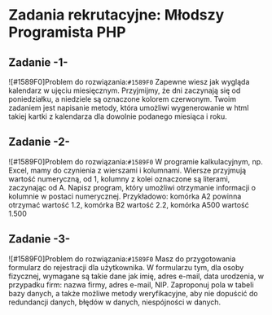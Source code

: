 # Zadania rekrutacyjne: Młodszy Programista PHP

## Zadanie -1-
![#1589F0]Problem do rozwiązania:`#1589F0`
Zapewne wiesz jak wygląda kalendarz w ujęciu miesięcznym.
Przyjmijmy, że dni zaczynają się od poniedziałku, a niedziele są oznaczone kolorem czerwonym.
Twoim zadaniem jest napisanie metody, która umożliwi wygenerowanie w html takiej kartki z kalendarza dla
dowolnie podanego miesiąca i roku.

## Zadanie -2-
![#1589F0]Problem do rozwiązania:`#1589F0`
W programie kalkulacyjnym, np. Excel, mamy do czynienia z wierszami
i kolumnami. Wiersze przyjmują wartość numeryczną, od 1, kolumny z kolei oznaczone są literami, zaczynając
od A. Napisz program, który umożliwi otrzymanie informacji o kolumnie w postaci numerycznej. Przykładowo:
komórka A2 powinna otrzymać wartość 1.2, komórka B2 wartość 2.2, komórka A500 wartość 1.500
## Zadanie -3-
![#1589F0]Problem do rozwiązania:`#1589F0`
Masz do przygotowania formularz do rejestracji dla użytkownika.
W formularzu tym, dla osoby fizycznej, wymagane są takie dane jak imię, adres e-mail, data urodzenia,
w przypadku firm: nazwa firmy, adres e-mail, NIP. Zaproponuj pola w tabeli bazy danych, a także możliwe
metody weryfikacyjne, aby nie dopuścić do redundancji danych, błędów w danych, niespójności w danych.